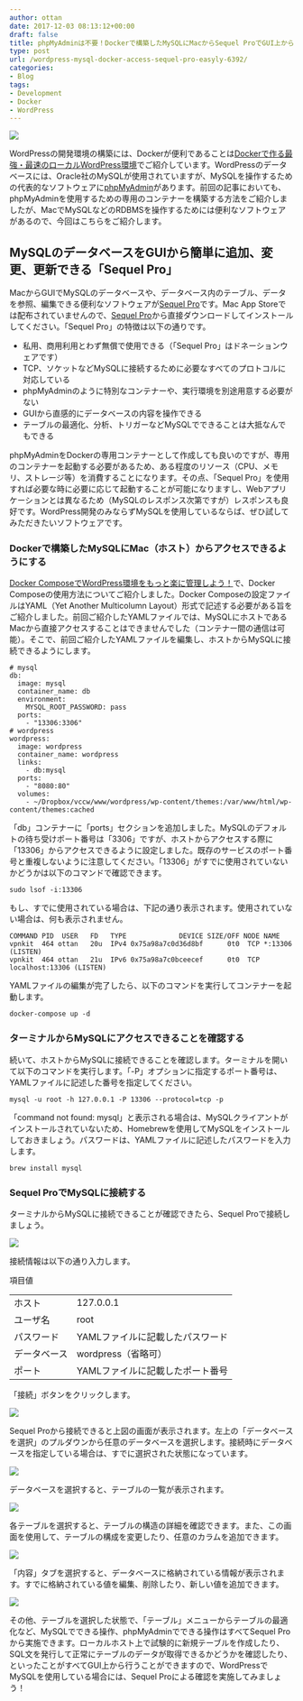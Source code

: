 ```yaml
---
author: ottan
date: 2017-12-03 08:13:12+00:00
draft: false
title: phpMyAdminは不要！Dockerで構築したMySQLにMacからSequel ProでGUI上からデータベースを簡単に編集する
type: post
url: /wordpress-mysql-docker-access-sequel-pro-easyly-6392/
categories:
- Blog
tags:
- Development
- Docker
- WordPress
---
```


![](/images/2017/12/171203-5a237a8ae9047.png)






WordPressの開発環境の構築には、Dockerが便利であることは[Dockerで作る最強・最速のローカルWordPress環境](https://ottan.xyz/docker-wordpress-best-practice-5164/)でご紹介しています。WordPressのデータベースには、Oracle社のMySQLが使用されていますが、MySQLを操作するための代表的なソフトウェアに[phpMyAdmin](https://www.phpmyadmin.net/)があります。前回の記事においても、phpMyAdminを使用するための専用のコンテナーを構築する方法をご紹介しましたが、MacでMySQLなどのRDBMSを操作するためには便利なソフトウェアがあるので、今回はこちらをご紹介します。





## MySQLのデータベースをGUIから簡単に追加、変更、更新できる「Sequel Pro」





MacからGUIでMySQLのデータベースや、データベース内のテーブル、データを参照、編集できる便利なソフトウェアが[Sequel Pro](https://www.sequelpro.com/)です。Mac App Storeでは配布されていませんので、[Sequel Pro](https://www.sequelpro.com/)から直接ダウンロードしてインストールしてください。「Sequel Pro」の特徴は以下の通りです。






  * 私用、商用利用とわず無償で使用できる（「Sequel Pro」はドネーションウェアです）
  * TCP、ソケットなどMySQLに接続するために必要なすべてのプロトコルに対応している
  * phpMyAdminのように特別なコンテナーや、実行環境を別途用意する必要がない
  * GUIから直感的にデータベースの内容を操作できる
  * テーブルの最適化、分析、トリガーなどMySQLでできることは大抵なんでもできる




phpMyAdminをDockerの専用コンテナーとして作成しても良いのですが、専用のコンテナーを起動する必要があるため、ある程度のリソース（CPU、メモリ、ストレージ等）を消費することになります。その点、「Sequel Pro」を使用すれば必要な時に必要に応じて起動することが可能になりますし、Webアプリケーションとは異なるため（MySQLのレスポンス次第ですが）レスポンスも良好です。WordPress開発のみならずMySQLを使用しているならば、ぜひ試してみただきたいソフトウェアです。





### Dockerで構築したMySQLにMac（ホスト）からアクセスできるようにする





[Docker ComposeでWordPress環境をもっと楽に管理しよう！](https://ottan.xyz/docker-compose-wordpress-5694/)で、Docker Composeの使用方法についてご紹介しました。Docker Composeの設定ファイルはYAML（Yet Another Multicolumn Layout）形式で記述する必要がある旨をご紹介しました。前回ご紹介したYAMLファイルでは、MySQLにホストであるMacから直接アクセスすることはできませんでした（コンテナー間の通信は可能）。そこで、前回ご紹介したYAMLファイルを編集し、ホストからMySQLに接続できるようにします。




    
    # mysql
    db:
      image: mysql
      container_name: db
      environment:
        MYSQL_ROOT_PASSWORD: pass
      ports:
        - "13306:3306"
    # wordpress
    wordpress:
      image: wordpress
      container_name: wordpress
      links:
        - db:mysql
      ports:
        - "8080:80"
      volumes:
        - ~/Dropbox/vccw/www/wordpress/wp-content/themes:/var/www/html/wp-content/themes:cached





「db」コンテナーに「ports」セクションを追加しました。MySQLのデフォルトの待ち受けポート番号は「3306」ですが、ホストからアクセスする際に「13306」からアクセスできるように設定しました。既存のサービスのポート番号と重複しないように注意してください。「13306」がすでに使用されていないかどうかは以下のコマンドで確認できます。




    
    sudo lsof -i:13306





もし、すでに使用されている場合は、下記の通り表示されます。使用されていない場合は、何も表示されません。




    
    COMMAND PID  USER   FD   TYPE             DEVICE SIZE/OFF NODE NAME
    vpnkit  464 ottan   20u  IPv4 0x75a98a7c0d36d8bf      0t0  TCP *:13306 (LISTEN)
    vpnkit  464 ottan   21u  IPv6 0x75a98a7c0bceecef      0t0  TCP localhost:13306 (LISTEN)





YAMLファイルの編集が完了したら、以下のコマンドを実行してコンテナーを起動します。




    
    docker-compose up -d





### ターミナルからMySQLにアクセスできることを確認する





続いて、ホストからMySQLに接続できることを確認します。ターミナルを開いて以下のコマンドを実行します。「-P」オプションに指定するポート番号は、YAMLファイルに記述した番号を指定してください。




    
    mysql -u root -h 127.0.0.1 -P 13306 --protocol=tcp -p





「command not found: mysql」と表示される場合は、MySQLクライアントがインストールされていないため、Homebrewを使用してMySQLをインストールしておきましょう。パスワードは、YAMLファイルに記述したパスワードを入力します。




    
    brew install mysql





### Sequel ProでMySQLに接続する





ターミナルからMySQLに接続できることが確認できたら、Sequel Proで接続しましょう。





![](/images/2017/12/171203-5a237aa0adc22.png)






接続情報は以下の通り入力します。






<table >
<tr >項目値</tr>
<tr >
<td >ホスト
</td>
<td >127.0.0.1
</td></tr>
<tr >
<td >ユーザ名
</td>
<td >root
</td></tr>
<tr >
<td >パスワード
</td>
<td >YAMLファイルに記載したパスワード
</td></tr>
<tr >
<td >データベース
</td>
<td >wordpress（省略可）
</td></tr>
<tr >
<td >ポート
</td>
<td >YAMLファイルに記載したポート番号
</td></tr>
</table>






「接続」ボタンをクリックします。





![](/images/2017/12/171203-5a237ae007b1e.png)






Sequel Proから接続できると上図の画面が表示されます。左上の「データベースを選択」のプルダウンから任意のデータベースを選択します。接続時にデータベースを指定している場合は、すでに選択された状態になっています。





![](/images/2017/12/171203-5a237b060afca.png)






データベースを選択すると、テーブルの一覧が表示されます。





![](/images/2017/12/171203-5a237b5fcd99d.png)






各テーブルを選択すると、テーブルの構造の詳細を確認できます。また、この画面を使用して、テーブルの構成を変更したり、任意のカラムを追加できます。





![](/images/2017/12/171203-5a237b67b3039.png)






「内容」タブを選択すると、データベースに格納されている情報が表示されます。すでに格納されている値を編集、削除したり、新しい値を追加できます。





![](/images/2017/12/171203-5a23af8ad8d6d.png)






その他、テーブルを選択した状態で、「テーブル」メニューからテーブルの最適化など、MySQLでできる操作、phpMyAdminでできる操作はすべてSequel Proから実施できます。ローカルホスト上で試験的に新規テーブルを作成したり、SQL文を発行して正常にテーブルのデータが取得できるかどうかを確認したり、といったことがすべてGUI上から行うことができますので、WordPressでMySQLを使用している場合には、Sequel Proによる確認を実施してみましょう！
